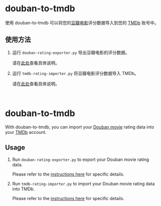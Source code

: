 # douban-to-tmdb
使用 douban-to-tmdb 可以将您的[豆瓣电影](https://movie.douban.com/)评分数据导入到您的 [TMDb](https://www.themoviedb.org/) 账号中。

## 使用方法
1. 运行 `douban-rating-exporter.py` 导出豆瓣电影的评分数据。

   请在[此处](https://github.com/x1ao4/douban-rating-exporter#readme)查看具体说明。
3. 运行 `tmdb-rating-importer.py` 将豆瓣电影评分数据导入 TMDb。

   请在[此处](https://github.com/x1ao4/tmdb-rating-importer#readme)查看具体说明。
<br>

# douban-to-tmdb
With douban-to-tmdb, you can import your [Douban movie](https://movie.douban.com/) rating data into your [TMDb](https://www.themoviedb.org/) account.

## Usage
1. Run `douban-rating-exporter.py` to export your Douban movie rating data.

   Please refer to the [instructions here](https://github.com/x1ao4/douban-rating-exporter#readme) for specific details.
3. Run `tmdb-rating-importer.py` to import your Douban movie rating data into TMDb.

   Please refer to the [instructions here](https://github.com/x1ao4/tmdb-rating-importer#readme) for specific details.
